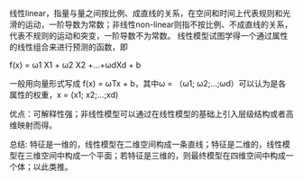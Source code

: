 线性linear，指量与量之间按比例、成直线的关系，在空间和时间上代表规则和光滑的运动，一阶导数为常数；非线性non-linear则指不按比例、不成直线的关系，代表不规则的运动和突变，一阶导数不为常数。
线性模型试图学得一个通过属性的线性组合来进行预测的函数，即

f(x) = ω1 X1 + ω2 X2 +...+ωdXd + b

一般用向量形式写成 f(x) = ωTx + b，其中ω = （ω1; ω2;...;ωd）可以认为是各属性的权重，x = (x1; x2;...;xd)

优点：可解释性强；非线性模型可以通过在线性模型的基础上引入层级结构或者高维映射而得。

总结: 特征是一维的，线性模型在二维空间构成一条直线；特征是二维的，线性模型在三维空间中构成一个平面；若特征是三维的，则最终模型在四维空间中构成一个体；以此类推。
